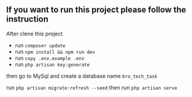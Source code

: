 
## If you want to run this project please follow the instruction

After clene this project 
- run `composer update`
- run `npm install && npm run dev`
- run `copy .env.example .env`
- run `php artisan key:generate`

then go to MySql and create a database name `bro_tech_task`

run `php artisan migrate:refresh --seed`
then run `php artisan serve`

